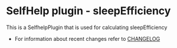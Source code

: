# SelfHelp plugin - sleepEfficiency

This is a SelfhelpPlugin that is used for calculating sleepEfficiency

 - For information about recent changes refer to [CHANGELOG](CHANGELOG.md)

